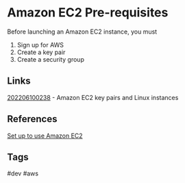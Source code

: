 # Amazon EC2 Pre-requisites

Before launching an Amazon EC2 instance, you must
1. Sign up for AWS  
2. Create a key pair  
3. Create a security group

## Links
[202206100238](../202206100238) - Amazon EC2 key pairs and Linux instances


## References
[Set up to use Amazon EC2](https://docs.aws.amazon.com/AWSEC2/latest/UserGuide/get-set-up-for-amazon-ec2.html)

## Tags
#dev #aws
